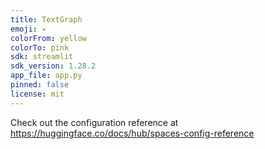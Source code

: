 ```yaml
---
title: TextGraph
emoji: ✴
colorFrom: yellow
colorTo: pink
sdk: streamlit
sdk_version: 1.28.2
app_file: app.py
pinned: false
license: mit
---
```


Check out the configuration reference at https://huggingface.co/docs/hub/spaces-config-reference
